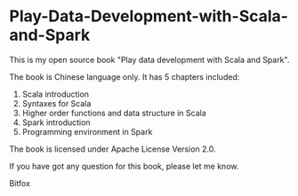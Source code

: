 # Play-Data-Development-with-Scala-and-Spark

This is my open source book "Play data development with Scala and Spark".

The book is Chinese language only. It has 5 chapters included:

  1. Scala introduction
  2. Syntaxes for Scala
  3. Higher order functions and data structure in Scala
  4. Spark introduction
  5. Programming environment in Spark

The book is licensed under Apache License Version 2.0.

If you have got any question for this book, please let me know.

Bitfox
